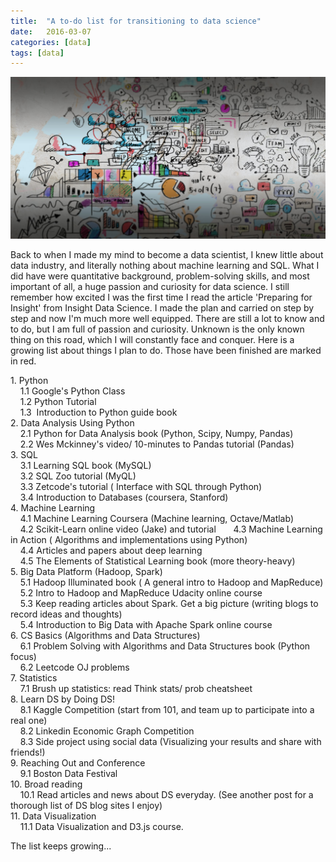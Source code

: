 ```yaml
---
title:  "A to-do list for transitioning to data science"
date:   2016-03-07
categories: [data]
tags: [data]
---
```

![todo](/images/blogs/a-to-do-list.jpg)

Back to when I made my mind to become a data scientist, I knew little about data industry, and literally nothing about machine learning and SQL. What I did have were quantitative background, problem-solving skills, and most important of all, a huge passion and curiosity for data science. I still remember how excited I was the first time I read the article 'Preparing for Insight' from Insight Data Science. I made the plan and carried on step by step and now I'm much more well equipped. There are still a lot to know and to do, but I am full of passion and curiosity. Unknown is the only known thing on this road, which I will constantly face and conquer. Here is a growing list about things I plan to do. Those have been finished are marked in red.


1. Python  
    1.1 Google's Python Class   
    1.2 Python Tutorial  
    1.3  Introduction to Python guide book  
2. Data Analysis Using Python  
    2.1 Python for Data Analysis book (Python, Scipy, Numpy, Pandas)   
    2.2 Wes Mckinney's video/ 10-minutes to Pandas tutorial (Pandas)  
3. SQL  
    3.1 Learning SQL book (MySQL)  
    3.2 SQL Zoo tutorial (MyQL)  
    3.3 Zetcode's tutorial ( Interface with SQL through Python)  
    3.4 Introduction to Databases (coursera, Stanford)  
4. Machine Learning  
    4.1 Machine Learning Coursera (Machine learning, Octave/Matlab)  
    4.2 Scikit-Learn online video (Jake) and tutorial   
    4.3 Machine Learning in Action ( Algorithms and implementations using Python)  
    4.4 Articles and papers about deep learning  
    4.5 The Elements of Statistical Learning book (more theory-heavy)  
5. Big Data Platform (Hadoop, Spark)  
    5.1 Hadoop Illuminated book ( A general intro to Hadoop and MapReduce)  
    5.2 Intro to Hadoop and MapReduce Udacity online course  
    5.3 Keep reading articles about Spark. Get a big picture (writing blogs to record ideas and thoughts)  
    5.4 Introduction to Big Data with Apache Spark online course    
6. CS Basics (Algorithms and Data Structures)  
    6.1 Problem Solving with Algorithms and Data Structures book (Python focus)  
    6.2 Leetcode OJ problems  
7. Statistics  
    7.1 Brush up statistics: read Think stats/ prob cheatsheet  
8. Learn DS by Doing DS!  
    8.1 Kaggle Competition (start from 101, and team up to participate into a real one)  
    8.2 Linkedin Economic Graph Competition  
    8.3 Side project using social data (Visualizing your results and share with friends!)  
9. Reaching Out and Conference  
    9.1 Boston Data Festival  
10. Broad reading  
    10.1 Read articles and news about DS everyday. (See another post for a thorough list of DS blog sites I enjoy)  
11. Data Visualization  
    11.1 Data Visualization and D3.js course.  

The list keeps growing...  
